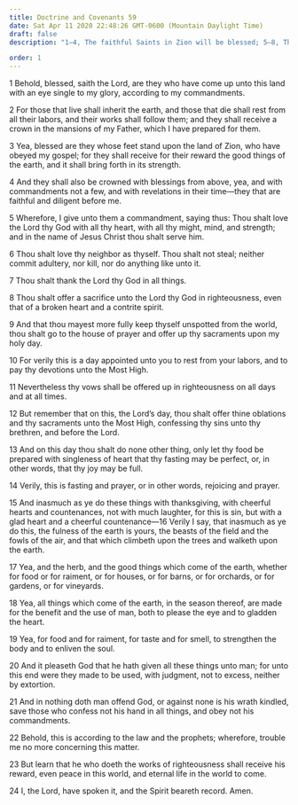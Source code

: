 ```yaml
---
title: Doctrine and Covenants 59
date: Sat Apr 11 2020 22:48:26 GMT-0600 (Mountain Daylight Time)
draft: false
description: "1–4, The faithful Saints in Zion will be blessed; 5–8, They are to love and serve the Lord and keep His commandments; 9–19, By keeping the Lord’s day holy, the Saints are blessed temporally and spiritually; 20–24, The righteous are promised peace in this world and eternal life in the world to come."

order: 1
---
```

    
1 Behold, blessed, saith the Lord, are they who have come up unto this land with an eye single to my glory, according to my commandments.

2 For those that live shall inherit the earth, and those that die shall rest from all their labors, and their works shall follow them; and they shall receive a crown in the mansions of my Father, which I have prepared for them.

3 Yea, blessed are they whose feet stand upon the land of Zion, who have obeyed my gospel; for they shall receive for their reward the good things of the earth, and it shall bring forth in its strength.

4 And they shall also be crowned with blessings from above, yea, and with commandments not a few, and with revelations in their time—they that are faithful and diligent before me.

5 Wherefore, I give unto them a commandment, saying thus: Thou shalt love the Lord thy God with all thy heart, with all thy might, mind, and strength; and in the name of Jesus Christ thou shalt serve him.

6 Thou shalt love thy neighbor as thyself. Thou shalt not steal; neither commit adultery, nor kill, nor do anything like unto it.

7 Thou shalt thank the Lord thy God in all things.

8 Thou shalt offer a sacrifice unto the Lord thy God in righteousness, even that of a broken heart and a contrite spirit.

9 And that thou mayest more fully keep thyself unspotted from the world, thou shalt go to the house of prayer and offer up thy sacraments upon my holy day.

10 For verily this is a day appointed unto you to rest from your labors, and to pay thy devotions unto the Most High.

11 Nevertheless thy vows shall be offered up in righteousness on all days and at all times.

12 But remember that on this, the Lord’s day, thou shalt offer thine oblations and thy sacraments unto the Most High, confessing thy sins unto thy brethren, and before the Lord.

13 And on this day thou shalt do none other thing, only let thy food be prepared with singleness of heart that thy fasting may be perfect, or, in other words, that thy joy may be full.

14 Verily, this is fasting and prayer, or in other words, rejoicing and prayer.

15 And inasmuch as ye do these things with thanksgiving, with cheerful hearts and countenances, not with much laughter, for this is sin, but with a glad heart and a cheerful countenance—16 Verily I say, that inasmuch as ye do this, the fulness of the earth is yours, the beasts of the field and the fowls of the air, and that which climbeth upon the trees and walketh upon the earth.

17 Yea, and the herb, and the good things which come of the earth, whether for food or for raiment, or for houses, or for barns, or for orchards, or for gardens, or for vineyards.

18 Yea, all things which come of the earth, in the season thereof, are made for the benefit and the use of man, both to please the eye and to gladden the heart.

19 Yea, for food and for raiment, for taste and for smell, to strengthen the body and to enliven the soul.

20 And it pleaseth God that he hath given all these things unto man; for unto this end were they made to be used, with judgment, not to excess, neither by extortion.

21 And in nothing doth man offend God, or against none is his wrath kindled, save those who confess not his hand in all things, and obey not his commandments.

22 Behold, this is according to the law and the prophets; wherefore, trouble me no more concerning this matter.

23 But learn that he who doeth the works of righteousness shall receive his reward, even peace in this world, and eternal life in the world to come.

24 I, the Lord, have spoken it, and the Spirit beareth record. Amen.
